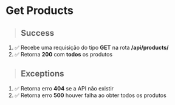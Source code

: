 # Get Products

> ## Success

1. ✅ Recebe uma requisição do tipo **GET** na rota **/api/products/**
2. ✅ Retorna **200** com **todos** os produtos

> ## Exceptions

1. ✅ Retorna erro **404** se a API não existir
1. ✅ Retorna erro **500** houver falha ao obter todos os produtos
